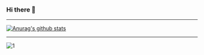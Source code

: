 ### Hi there 👋

<hr>

[![Anurag's github stats](https://github-readme-stats.vercel.app/api?username=sagacello&theme=blue-green)](https://github.com/sagacello/github-readme-stats)

<hr>

![1](https://github-readme-stats.vercel.app/api/top-langs/?username=sagacello&theme=blue-green)
